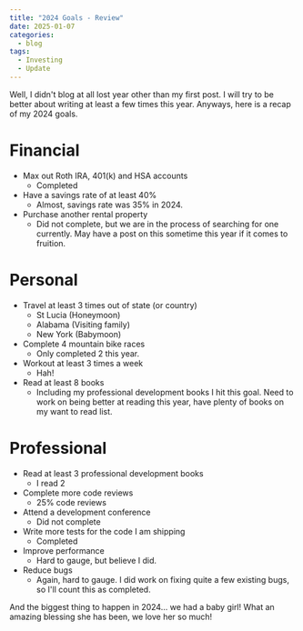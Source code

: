 ```yaml
---
title: "2024 Goals - Review"
date: 2025-01-07
categories:
  - blog
tags:
  - Investing
  - Update
---
```


Well, I didn't blog at all lost year other than my first post. I will try to be better about writing at least a few times this year. Anyways, here is a recap of my 2024 goals. 

# Financial

- Max out Roth IRA, 401(k) and HSA accounts
  - Completed
- Have a savings rate of at least 40% 
  - Almost, savings rate was 35% in 2024. 
- Purchase another rental property
  - Did not complete, but we are in the process of searching for one currently. May have a post on this sometime this year if it comes to fruition. 

# Personal

- Travel at least 3 times out of state (or country)
  - St Lucia (Honeymoon)
  - Alabama (Visiting family)
  - New York (Babymoon)
- Complete 4 mountain bike races
  - Only completed 2 this year. 
- Workout at least 3 times a week 
  - Hah! 
- Read at least 8 books
  - Including my professional development books I hit this goal. Need to work on being better at reading this year, have plenty of books on my want to read list. 


# Professional

- Read at least 3 professional development books
  - I read 2
- Complete more code reviews
  - 25% code reviews
- Attend a development conference
  - Did not complete
- Write more tests for the code I am shipping 
  - Completed 
- Improve performance
  - Hard to gauge, but believe I did. 
- Reduce bugs
  - Again, hard to gauge. I did work on fixing quite a few existing bugs, so I'll count this as completed. 

And the biggest thing to happen in 2024... we had a baby girl! What an amazing blessing she has been, we love her so much! 